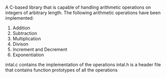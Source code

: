 A C-based library that is capable of handling arithmetic operations on integers of arbitrary length.
The following arithmetic operations have been implemented:

1) Addition
2) Subtraction
3) Multiplication
4) Divison
5) Increment and Decrement
6) Exponentiation

intal.c contains the implementation of the operations
intal.h is a header file that contains function prototypes of all the operations
